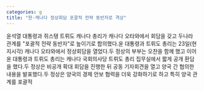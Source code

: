 ```yaml
---
categories: g
title: "한·캐나다 정상회담 포괄적 전략 동반자로 격상"
---
```

윤석열 대통령과 쥐스탱 트뤼도 캐나다 총리가 캐나다 오타와에서 회담을 갖고 두나라 관계를 "포괄적 전략 동반자"로 높이기로 합의했다.윤 대통령과 트뤼도 총리는 23일(현지시각) 캐나다 오타와에서 정상회담을 열었다.두 정상의 부부는 오찬을 함께 했고 이어 윤 대통령과 트뤼도 총리는 캐나다 국회의사당 트뤼도 총리 집무실에서 짧게 공개 환담을 했다.두 정상은 비공개 확대 회담을 진행한 뒤 공동 기자회견을 열고 양국 간 협의한 내용을 발표했다.두 정상은 양국의 경제 안보 협력을 더욱 강화하기로 하고 특히 양국 관계를 포괄적